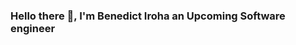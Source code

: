 ### Hello there 👋, I'm Benedict Iroha an Upcoming Software engineer

<!--
**bjthe4/bjthe4** is a ✨ _special_ ✨ repository because its `README.md` (this file) appears on your GitHub profile.

Here are some ideas to get you started:

- 🔭 I’m currently working on ...
- 🌱 I’m currently learning ...
- 👯 I’m looking to collaborate on ...
- 🤔 I’m looking for help with ...
# Project links that I have done and currently working on:
 https://bjthe4.github.io/se_project_about-me/
 https://bjthe4.github.io/se_project_library/
 https://bjthe4.github.io/se_project_coffeeshop/
 https://bjthe4.github.io/se_project_aroundtheus/
 
# Connetect with me 
https://www.linkedin.com/in/benedict-iroha-jr

# Language and Tools:


-->
